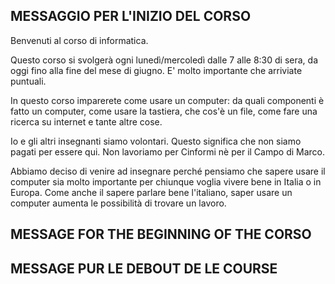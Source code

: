 ## MESSAGGIO PER L'INIZIO DEL CORSO
Benvenuti al corso di informatica.

Questo corso si svolgerà ogni lunedì/mercoledì dalle 7 alle 8:30 di sera, da oggi fino alla fine del mese di giugno. E' molto importante che arriviate puntuali.

In questo corso imparerete come usare un computer: da quali componenti è fatto un computer, come usare la tastiera, che cos'è un file, come fare una ricerca su internet e tante altre cose.

Io e gli altri insegnanti siamo volontari. Questo significa che non siamo pagati per essere qui. Non lavoriamo per Cinformi nè per il Campo di Marco.

Abbiamo deciso di venire ad insegnare perché pensiamo che sapere usare il computer sia molto importante per chiunque voglia vivere bene in Italia o in Europa. Come anche il sapere parlare bene l'italiano, saper usare un computer aumenta le possibilità di trovare un lavoro.


## MESSAGE FOR THE BEGINNING OF THE CORSO

## MESSAGE PUR LE DEBOUT DE LE COURSE

